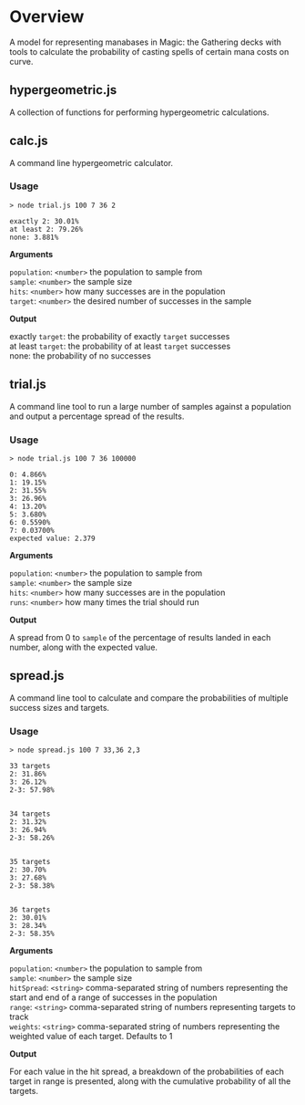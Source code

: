 # Overview

A model for representing manabases in Magic: the Gathering decks with tools to calculate the probability of casting spells of certain mana costs on curve.

## hypergeometric.js

A collection of functions for performing hypergeometric calculations.

## calc.js

A command line hypergeometric calculator.

### Usage

```
> node trial.js 100 7 36 2

exactly 2: 30.01%
at least 2: 79.26%
none: 3.881%
```

**Arguments**

`population`: `<number>` the population to sample from  
`sample`: `<number>` the sample size  
`hits`: `<number>` how many successes are in the population  
`target`: `<number>` the desired number of successes in the sample  

**Output**

exactly `target`: the probability of exactly `target` successes  
at least `target`: the probability of at least `target` successes  
none: the probability of no successes  

## trial.js

A command line tool to run a large number of samples against a population and output a percentage spread of the results.

### Usage

```
> node trial.js 100 7 36 100000

0: 4.866%
1: 19.15%
2: 31.55%
3: 26.96%
4: 13.20%
5: 3.680%
6: 0.5590%
7: 0.03700%
expected value: 2.379
```

**Arguments**

`population`: `<number>` the population to sample from  
`sample`: `<number>` the sample size  
`hits`: `<number>` how many successes are in the population  
`runs`: `<number>` how many times the trial should run  

**Output**

A spread from 0 to `sample` of the percentage of results landed in each number, along with the expected value.

## spread.js

A command line tool to calculate and compare the probabilities of multiple success sizes and targets.

### Usage

```
> node spread.js 100 7 33,36 2,3

33 targets 
2: 31.86%  
3: 26.12%  
2-3: 57.98%


34 targets 
2: 31.32%  
3: 26.94%  
2-3: 58.26%


35 targets
2: 30.70%
3: 27.68%
2-3: 58.38%


36 targets
2: 30.01%
3: 28.34%
2-3: 58.35%
```

**Arguments**

`population`: `<number>` the population to sample from  
`sample`: `<number>` the sample size  
`hitSpread`: `<string>` comma-separated string of numbers representing the start and end of a range of successes in the population  
`range`: `<string>` comma-separated string of numbers representing targets to track  
`weights`: `<string>` comma-separated string of numbers representing the weighted value of each target. Defaults to 1  

**Output**

For each value in the hit spread, a breakdown of the probabilities of each target in range is presented, along with the cumulative probability of all the targets.
